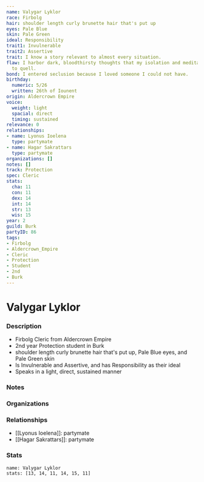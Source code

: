 ```yaml
---
name: Valygar Lyklor
race: Firbolg
hair: shoulder length curly brunette hair that's put up
eyes: Pale Blue
skin: Pale Green
ideal: Responsibility
trait1: Invulnerable
trait2: Assertive
trait: I know a story relevant to almost every situation.
flaw: I harbor dark, bloodthirsty thoughts that my isolation and meditation failed
  to quell.
bond: I entered seclusion because I loved someone I could not have.
birthday:
  numeric: 5/26
  written: 26th of Iounent
origin: Aldercrown Empire
voice:
  weight: light
  spacial: direct
  timing: sustained
relevance: 0
relationships:
- name: Lyonus Ioelena
  type: partymate
- name: Hagar Sakrattars
  type: partymate
organizations: []
notes: []
track: Protection
spec: Cleric
stats:
  cha: 11
  con: 11
  dex: 14
  int: 14
  str: 13
  wis: 15
year: 2
guild: Burk
partyID: 86
tags:
- Firbolg
- Aldercrown_Empire
- Cleric
- Protection
- Student
- 2nd
- Burk
---
```

# Valygar Lyklor
### Description
- Firbolg Cleric from Aldercrown Empire
- 2nd year Protection student in Burk
- shoulder length curly brunette hair that's put up, Pale Blue eyes, and Pale Green skin
- Is Invulnerable and Assertive, and has Responsibility as their ideal
- Speaks in a light, direct, sustained manner

### Notes

### Organizations

### Relationships
- [[Lyonus Ioelena]]: partymate
- [[Hagar Sakrattars]]: partymate

### Stats
```statblock
name: Valygar Lyklor
stats: [13, 14, 11, 14, 15, 11]
```